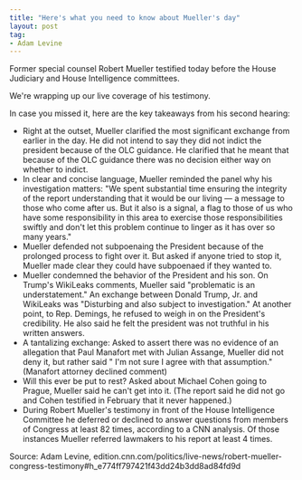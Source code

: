 ```yaml
---
title: "Here's what you need to know about Mueller's day"
layout: post
tag:
- Adam Levine
---
```


Former special counsel Robert Mueller testified today before the House Judiciary and House Intelligence committees.

We're wrapping up our live coverage of his testimony.

In case you missed it, here are the key takeaways from his second hearing:

- Right at the outset, Mueller clarified the most significant exchange from earlier in the day. He did not intend to say they did not indict the president because of the OLC guidance. He clarified that he meant that because of the OLC guidance there was no decision either way on whether to indict.
- In clear and concise language, Mueller reminded the panel why his investigation matters: "We spent substantial time ensuring the integrity of the report understanding that it would be our living — a message to those who come after us. But it also is a signal, a flag to those of us who have some responsibility in this area to exercise those responsibilities swiftly and don't let this problem continue to linger as it has over so many years."
- Mueller defended not subpoenaing the President because of the prolonged process to fight over it. But asked if anyone tried to stop it, Mueller made clear they could have subpoenaed if they wanted to.
- Mueller condemned the behavior of the President and his son. On Trump's WikiLeaks comments, Mueller said "problematic is an understatement." An exchange between Donald Trump, Jr. and WikiLeaks was "Disturbing and also subject to investigation." At another point, to Rep. Demings, he refused to weigh in on the President's credibility. He also said he felt the president was not truthful in his written answers.
- A tantalizing exchange: Asked to assert there was no evidence of an allegation that Paul Manafort met with Julian Assange, Mueller did not deny it, but rather said " I'm not sure I agree with that assumption." (Manafort attorney declined comment)
- Will this ever be put to rest? Asked about Michael Cohen going to Prague, Mueller said he can't get into it. (The report said he did not go and Cohen testified in February that it never happened.)
- During Robert Mueller's testimony in front of the House Intelligence Committee he deferred or declined to answer questions from members of Congress at least 82 times, according to a CNN analysis. Of those instances Mueller referred lawmakers to his report at least 4 times.

Source: Adam Levine, edition.cnn.com/politics/live-news/robert-mueller-congress-testimony#h\_e774ff797421f43dd24b3dd8ad84fd9d
